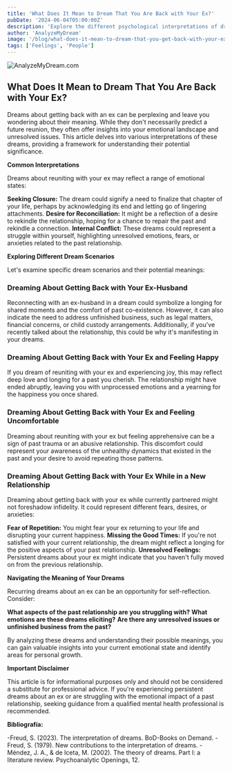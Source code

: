 ```yaml
---
title: 'What Does It Mean to Dream That You Are Back with Your Ex?'
pubDate: '2024-06-04T05:00:00Z'
description: 'Explore the different psychological interpretations of dreaming about your ex and what it can mean for your emotional well-being.'
author: 'AnalyzeMyDream'
image: '/blog/what-does-it-mean-to-dream-that-you-get-back-with-your-ex.jpeg'
tags: ['Feelings', 'People']
---
```


![AnalyzeMyDream.com](/blog/what-does-it-mean-to-dream-that-you-get-back-with-your-ex.jpeg)

## What Does It Mean to Dream That You Are Back with Your Ex?

Dreams about getting back with an ex can be perplexing and leave you wondering about their meaning. While they don't necessarily predict a future reunion, they often offer insights into your emotional landscape and unresolved issues. This article delves into various interpretations of these dreams, providing a framework for understanding their potential significance.

**Common Interpretations**

Dreams about reuniting with your ex may reflect a range of emotional states:

**Seeking Closure:** The dream could signify a need to finalize that chapter of your life, perhaps by acknowledging its end and letting go of lingering attachments.
**Desire for Reconciliation:** It might be a reflection of a desire to rekindle the relationship, hoping for a chance to repair the past and rekindle a connection.
**Internal Conflict:** These dreams could represent a struggle within yourself, highlighting unresolved emotions, fears, or anxieties related to the past relationship.

**Exploring Different Dream Scenarios**

Let's examine specific dream scenarios and their potential meanings:

### Dreaming About Getting Back with Your Ex-Husband

Reconnecting with an ex-husband in a dream could symbolize a longing for shared moments and the comfort of past co-existence. However, it can also indicate the need to address unfinished business, such as legal matters, financial concerns, or child custody arrangements. Additionally, if you've recently talked about the relationship, this could be why it's manifesting in your dreams. 

### Dreaming About Getting Back with Your Ex and Feeling Happy

If you dream of reuniting with your ex and experiencing joy, this may reflect deep love and longing for a past you cherish. The relationship might have ended abruptly, leaving you with unprocessed emotions and a yearning for the happiness you once shared. 

### Dreaming About Getting Back with Your Ex and Feeling Uncomfortable

Dreaming about reuniting with your ex but feeling apprehensive can be a sign of past trauma or an abusive relationship. This discomfort could represent your awareness of the unhealthy dynamics that existed in the past and your desire to avoid repeating those patterns.

### Dreaming About Getting Back with Your Ex While in a New Relationship

Dreaming about getting back with your ex while currently partnered might not foreshadow infidelity. It could represent different fears, desires, or anxieties:

**Fear of Repetition:** You might fear your ex returning to your life and disrupting your current happiness.
**Missing the Good Times:** If you're not satisfied with your current relationship, the dream might reflect a longing for the positive aspects of your past relationship.
**Unresolved Feelings:** Persistent dreams about your ex might indicate that you haven't fully moved on from the previous relationship.

**Navigating the Meaning of Your Dreams**

Recurring dreams about an ex can be an opportunity for self-reflection. Consider:

**What aspects of the past relationship are you struggling with?**
**What emotions are these dreams eliciting?**
**Are there any unresolved issues or unfinished business from the past?**

By analyzing these dreams and understanding their possible meanings, you can gain valuable insights into your current emotional state and identify areas for personal growth.

**Important Disclaimer**

This article is for informational purposes only and should not be considered a substitute for professional advice. If you're experiencing persistent dreams about an ex or are struggling with the emotional impact of a past relationship, seeking guidance from a qualified mental health professional is recommended.

**Bibliografía:**

-Freud, S. (2023). The interpretation of dreams. BoD-Books on Demand.
-Freud, S. (1979). New contributions to the interpretation of dreams.
-Méndez, J. A., & de Iceta, M. (2002). The theory of dreams. Part I: a literature review. Psychoanalytic Openings, 12.
